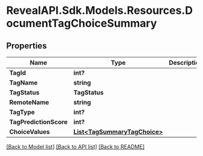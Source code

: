 # RevealAPI.Sdk.Models.Resources.DocumentTagChoiceSummary
## Properties

Name | Type | Description | Notes
------------ | ------------- | ------------- | -------------
**TagId** | **int?** |  | [optional] 
**TagName** | **string** |  | [optional] 
**TagStatus** | **TagStatus** |  | [optional] 
**RemoteName** | **string** |  | [optional] 
**TagType** | **int?** |  | [optional] 
**TagPredictionScore** | **int?** |  | [optional] 
**ChoiceValues** | [**List&lt;TagSummaryTagChoice&gt;**](TagSummaryTagChoice.md) |  | [optional] 

[[Back to Model list]](../README.md#documentation-for-models) [[Back to API list]](../README.md#documentation-for-api-endpoints) [[Back to README]](../README.md)

